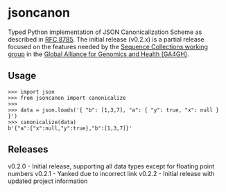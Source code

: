 # jsoncanon

Typed Python implementation of JSON Canonicalization Scheme as described in 
[RFC 8785](https://www.rfc-editor.org/rfc/rfc8785.html). The initial release (v0.2.x) is a partial release focused on the 
features needed by the [Sequence Collections working group](https://seqcol.readthedocs.io/) in the
[Global Alliance for Genomics and Health (GA4GH)](https://www.ga4gh.org/).

## Usage

```
>>> import json
>>> from jsoncanon import canonicalize
>>>
>>> data = json.loads('{ "b": [1,3,7], "a": { "y": true, "x": null } }')
>>> canonicalize(data)
b'{"a":{"x":null,"y":true},"b":[1,3,7]}'
```

## Releases

v0.2.0 - Initial release, supporting all data types except for floating point numbers
v0.2.1 - Yanked due to incorrect link
v0.2.2 - Initial release with updated project information